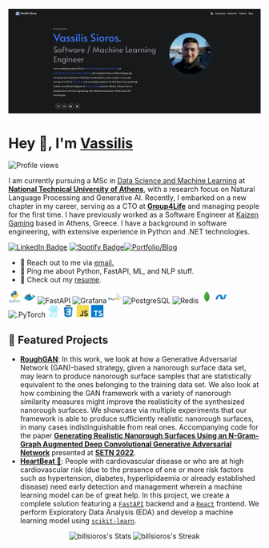 [![Portfolio](./banner.png)](https://billsioros.github.io/)

<h1>Hey 👋, I'm <a href="https://www.linkedin.com/in/vassilis-sioros/">Vassilis</a></h1>

![Profile views](https://komarev.com/ghpvc/?username=billsioros&label=Profile%20views&color=60598F&style=flat)

I am currently pursuing a MSc in [Data Science and Machine Learning](https://dsml.ece.ntua.gr/) at [**National Technical University of Athens**](https://www.ntua.gr/en), with a research focus on Natural Language Processing and Generative AI. Recently, I embarked on a new chapter in my career, serving as a CTO at [**Group4Life**](https://www.group4life.com) and managing people for the first time. I have previously worked as a Software Engineer at [Kaizen Gaming](https://kaizengaming.com) based in Athens, Greece. I have a background in software engineering, with extensive experience in Python and .NET technologies.

<p><a href="https://www.linkedin.com/in/vassilis-sioros/"><img src="https://img.shields.io/badge/LinkedIn-0077B5?style=for-the-badge&logo=linkedin&logoColor=white" alt="LinkedIn Badge"></a> <a href="https://open.spotify.com/user/21odjurdoeeewkibivqu6d6wi"><img src="https://img.shields.io/badge/Spotify-1ED760?&style=for-the-badge&logo=spotify&logoColor=white" alt="Spotify Badge"></a><a href="https://billsioros.github.io/"><img src="https://img.shields.io/badge/Portfolio-121013?style=for-the-badge&logo=github&logoColor=white" alt="Portfolio/Blog"></a>

- 💼 Reach out to me via <a href="mailto:billsioros97@gmail.com">email.</a>
- 💬 Ping me about Python, FastAPI, ML, and NLP stuff.
- 📙 Check out my <a href="https://www.linkedin.com/in/vassilis-sioros/overlay/1635546868832/single-media-viewer/?profileId=ACoAACoGfP0BLlUSc-EZFLGz-STknzi8va8pwRE">resume</a>.

<div class="badges-intro">
<img src="https://raw.githubusercontent.com/devicons/devicon/master/icons/python/python-original-wordmark.svg" alt="Python" width="25" height="25" />
<img src="https://raw.githubusercontent.com/devicons/devicon/master/icons/docker/docker-original.svg" alt="Docker" width="25" height="25" />
<img src="https://cdn.jsdelivr.net/gh/devicons/devicon/icons/fastapi/fastapi-original.svg" alt="FastAPI" width="25" height="25" />
<img src="https://cdn.jsdelivr.net/gh/devicons/devicon/icons/grafana/grafana-original.svg" alt="Grafana" width="25" height="25" />
<img src="https://raw.githubusercontent.com/devicons/devicon/master/icons/mysql/mysql-original-wordmark.svg" alt="mysql" width="25" height="25" />
<img src="https://cdn.jsdelivr.net/gh/devicons/devicon/icons/postgresql/postgresql-original.svg" alt="PostgreSQL" width="25" height="25" />
<img src="https://cdn.jsdelivr.net/gh/devicons/devicon/icons/redis/redis-original.svg" / alt="Redis" width="25" height="25" />
<img src="https://raw.githubusercontent.com/devicons/devicon/master/icons/mongodb/mongodb-original.svg" alt="mongodb" width="25" height="25" />
<img src="https://raw.githubusercontent.com/devicons/devicon/master/icons/dot-net/dot-net-original.svg" alt=".NET" width="25" height="25" />
<img src="https://cdn.jsdelivr.net/gh/devicons/devicon/icons/pytorch/pytorch-original.svg" alt=".PyTorch" width="25" height="25" />
<img src="https://raw.githubusercontent.com/devicons/devicon/master/icons/react/react-original-wordmark.svg" alt="react" width="25" height="25" />
<img src="https://raw.githubusercontent.com/devicons/devicon/master/icons/css3/css3-original-wordmark.svg" alt="css3" width="25" height="25" />
<img src="https://raw.githubusercontent.com/devicons/devicon/master/icons/javascript/javascript-original.svg" alt="javascript" width="25" height="25" />
<img src="https://raw.githubusercontent.com/devicons/devicon/master/icons/typescript/typescript-original.svg" alt="typescript" width="25" height="25" />
</div>

## 🌟 Featured Projects

- **[RoughGAN](https://github.com/billsioros/RoughGAN)**: In this work, we look at how a Generative Adversarial Network (GAN)-based strategy, given a nanorough surface data set, may learn to produce nanorough surface samples that are statistically equivalent to the ones belonging to the training data set. We also look at how combining the GAN framework with a variety of nanorough similarity measures might improve the realisticity of the synthesized nanorough surfaces. We showcase via multiple experiments that our framework is able to produce sufficiently realistic nanorough surfaces, in many cases indistinguishable from real ones. Accompanying code for the paper [**Generating Realistic Nanorough Surfaces Using an N-Gram-Graph Augmented Deep Convolutional Generative Adversarial Network**](https://dl.acm.org/doi/fullHtml/10.1145/3549737.3549794) presented at [**SETN 2022**](https://hilab.di.ionio.gr/setn2022/).
- **[HeartBeat :heartbeat:](https://github.com/billsioros/heartbeat)**: People with cardiovascular disease or who are at high cardiovascular risk (due to the presence of one or more risk factors such as hypertension, diabetes, hyperlipidaemia or already established disease) need early detection and management wherein a machine learning model can be of great help. In this project, we create a complete solution featuring a [`FastAPI`](https://fastapi.tiangolo.com/) backend and a [`React`](https://react.dev/) frontend. We perform Exploratory Data Analysis (EDA) and develop a machine learning model using [`scikit-learn`](https://scikit-learn.org).

<div class="badges-githubstats">
  <p align="center">
    <img src="https://github-readme-stats.vercel.app/api?username=billsioros&theme=tokyonight&show_icons=true&hide_border=true&count_private=true" alt="billsioros's Stats" height="165">
    <img src="https://github-readme-streak-stats.herokuapp.com/?user=billsioros&theme=tokyonight&hide_border=true" alt="billsioros's Streak" height="165">
  </p>
</div>

